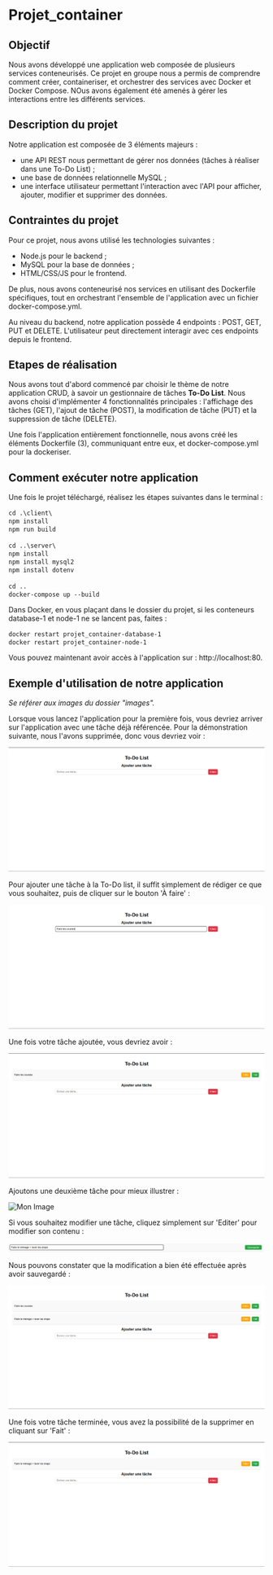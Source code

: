 # Projet_container

## Objectif

Nous avons développé une application web composée de plusieurs services conteneurisés. Ce projet en groupe nous a permis de comprendre comment créer, containeriser, et orchestrer des services avec Docker et Docker Compose. NOus avons également été amenés à gérer les interactions entre les différents services.

## Description du projet

Notre application est composée de 3 éléments majeurs :

- une API REST nous permettant de gérer nos données (tâches à réaliser dans une To-Do List) ;
- une base de données relationnelle MySQL ;
- une interface utilisateur permettant l'interaction avec l'API pour afficher, ajouter, modifier et supprimer des données.

## Contraintes du projet

Pour ce projet, nous avons utilisé les technologies suivantes :

- Node.js pour le backend ;
- MySQL pour la base de données ;
- HTML/CSS/JS pour le frontend.

De plus, nous avons conteneurisé nos services en utilisant des Dockerfile spécifiques, tout en orchestrant l'ensemble de l'application avec un fichier docker-compose.yml.

Au niveau du backend, notre application possède 4 endpoints : POST, GET, PUT et DELETE. L'utilisateur peut directement interagir avec ces endpoints depuis le frontend.

## Etapes de réalisation

Nous avons tout d'abord commencé par choisir le thème de notre application CRUD, à savoir un gestionnaire de tâches **To-Do List**. Nous avons choisi d'implémenter 4 fonctionnalités principales : l'affichage des tâches (GET), l'ajout de tâche (POST), la modification de tâche (PUT) et la suppression de tâche (DELETE).

Une fois l'application entièrement fonctionnelle, nous avons créé les éléments Dockerfile (3), communiquant entre eux, et docker-compose.yml pour la dockeriser.

## Comment exécuter notre application

Une fois le projet téléchargé, réalisez les étapes suivantes dans le terminal :

```
cd .\client\
npm install
npm run build

cd ..\server\
npm install
npm install mysql2
npm install dotenv

cd ..
docker-compose up --build
```

Dans Docker, en vous plaçant dans le dossier du projet, si les conteneurs database-1 et node-1 ne se lancent pas, faites :

```
docker restart projet_container-database-1
docker restart projet_container-node-1
```

Vous pouvez maintenant avoir accès à l'application sur : http://localhost:80.

## Exemple d'utilisation de notre application
*Se référer aux images du dossier "images".*

Lorsque vous lancez l'application pour la première fois, vous devriez arriver sur l'application avec une tâche déjà référencée.
Pour la démonstration suivante, nous l'avons supprimée, donc vous devriez voir :

![Mon Image](images/image_start.png)

Pour ajouter une tâche à la To-Do list, il suffit simplement de rédiger ce que vous souhaitez, puis de cliquer sur le bouton 'À faire' : 

![Mon Image](images/image_ajout.png)

Une fois votre tâche ajoutée, vous devriez avoir :

![Mon Image](images/image_ajoute.png)

Ajoutons une deuxième tâche pour mieux illustrer :

![Mon Image](images/image_ajoute_2_eme_tâche.png)

Si vous souhaitez modifier une tâche, cliquez simplement sur 'Editer' pour modifier son contenu :

![Mon Image](images/image_clique_edit.png)

Nous pouvons constater que la modification a bien été effectuée après avoir sauvegardé :

![Mon Image](images/image_apres_sauvegarde.png)

Une fois votre tâche terminée, vous avez la possibilité de la supprimer en cliquant sur 'Fait' :

![Mon Image](images/image_suppression_avec_fait.png)
